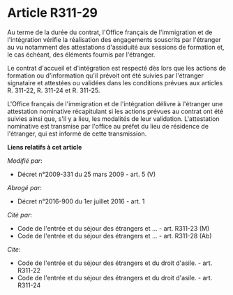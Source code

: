 # Article R311-29

Au terme de la durée du contrat, l'Office français de l'immigration et de l'intégration vérifie la réalisation des
engagements souscrits par l'étranger au vu notamment des attestations d'assiduité aux sessions de formation et, le cas
échéant, des éléments fournis par l'étranger. 

Le contrat d'accueil et d'intégration est respecté dès lors que les actions de formation ou d'information qu'il prévoit ont
été suivies par l'étranger signataire et attestées ou validées dans les conditions prévues aux articles R. 311-22, 
R. 311-24 et R. 311-25.

L'Office français de l'immigration et de l'intégration délivre à l'étranger une attestation nominative récapitulant si les
actions prévues au contrat ont été suivies ainsi que, s'il y a lieu, les modalités de leur validation. L'attestation
nominative est transmise par l'office au préfet du lieu de résidence de l'étranger, qui est informé de cette transmission.

**Liens relatifs à cet article**

_Modifié par_:

  - Décret n°2009-331 du 25 mars 2009 - art. 5 (V)

_Abrogé par_:

  - Décret n°2016-900 du 1er juillet 2016 - art. 1

_Cité par_:

  - Code de l'entrée et du séjour des étrangers et ... - art. R311-23 (M)
  - Code de l'entrée et du séjour des étrangers et ... - art. R311-28 (Ab)

_Cite_:

  - Code de l'entrée et du séjour des étrangers et du droit d'asile. - art. R311-22
  - Code de l'entrée et du séjour des étrangers et du droit d'asile. - art. R311-24
